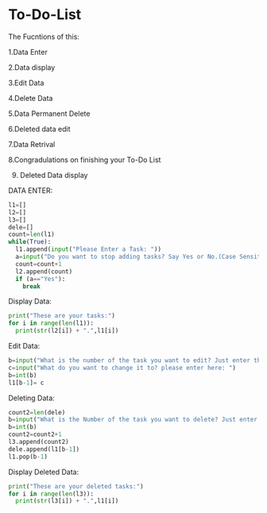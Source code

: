 # To-Do-List
The Fucntions of this:

1.Data Enter

2.Data display

3.Edit Data

4.Delete Data

5.Data Permanent Delete

6.Deleted data edit

7.Data Retrival

8.Congradulations on finishing your To-Do List

9. Deleted Data display

DATA ENTER:
```python
l1=[]
l2=[]
l3=[]
dele=[]
count=len(l1)
while(True):
  l1.append(input("Please Enter a Task: "))
  a=input("Do you want to stop adding tasks? Say Yes or No.(Case Sensitive): ")
  count=count+1
  l2.append(count)
  if (a=="Yes"):
    break
```

Display Data:
```python
print("These are your tasks:")
for i in range(len(l1)):
  print(str(l2[i]) + ".",l1[i])
```

Edit Data:
```python
b=input("What is the number of the task you want to edit? Just enter the number: ")
c=input("What do you want to change it to? please enter here: ")
b=int(b)
l1[b-1]= c
```
Deleting Data:
```python
count2=len(dele)
b=input("What is the Number of the task you want to delete? Just enter the number: ")
b=int(b)
count2=count2+1
l3.append(count2)
dele.append(l1[b-1])
l1.pop(b-1)
```
Display Deleted Data:
```python
print("These are your deleted tasks:")
for i in range(len(l3)):
  print(str(l3[i]) + ".",l1[i])
```
